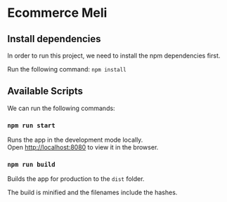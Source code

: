 # Ecommerce Meli

## Install dependencies
In order to run this project, we need to install the npm dependencies first.

Run the following command: `npm install`

## Available Scripts

We can run the following commands:

### `npm run start`

Runs the app in the development mode locally.\
Open [http://localhost:8080](http://localhost:8080) to view it in the browser.

### `npm run build`

Builds the app for production to the `dist` folder.

The build is minified and the filenames include the hashes.